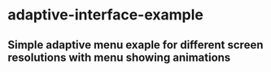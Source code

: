 # adaptive-interface-example

## Simple adaptive menu exaple for different screen resolutions with menu showing animations